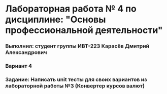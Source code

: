 # Лабораторная работа № 4 по дисциплине: "Основы профессиональной деятельности"

### Выполнил: студент группы ИВТ-223 Карасёв Дмитрий Александрович

### Вариант 4

### Задание: Написать unit тесты для своих вариантов из лабораторной работы №3 (Конвертер курсов валют)
